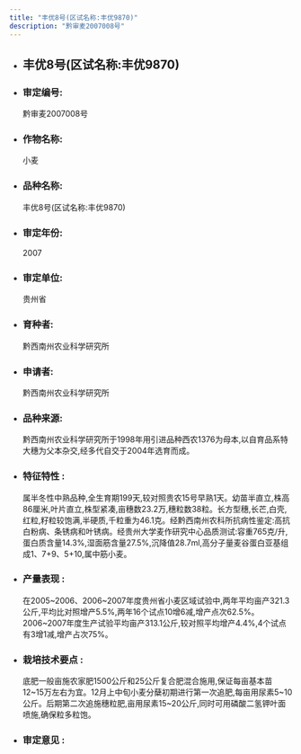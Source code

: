```yaml
---
title: "丰优8号(区试名称:丰优9870)"
description: "黔审麦2007008号"
---
```

* ## 丰优8号(区试名称:丰优9870)
* ###  审定编号:  
   黔审麦2007008号

*  ### 作物名称:  
   小麦

*   ###  品种名称: 
    丰优8号(区试名称:丰优9870)

*   ### 审定年份: 
    2007

*   ### 审定单位:  
    贵州省

*   ### 育种者:  
    黔西南州农业科学研究所

*   ### 申请者:  
    黔西南州农业科学研究所

*   ### 品种来源:  
    黔西南州农业科学研究所于1998年用引进品种西农1376为母本,以自育品系特大穗为父本杂交,经多代自交于2004年选育而成。

*   ### 特征特性 : 
    属半冬性中熟品种,全生育期199天,较对照贵农15号早熟1天。幼苗半直立,株高86厘米,叶片直立,株型紧凑,亩穗数23.2万,穗粒数38粒。长方型穗,长芒,白壳,红粒,籽粒较饱满,半硬质,千粒重为46.1克。经黔西南州农科所抗病性鉴定:高抗白粉病、条锈病和叶锈病。经贵州大学麦作研究中心品质测试:容重765克/升,蛋白质含量14.3%,湿面筋含量27.5%,沉降值28.7ml,高分子量麦谷蛋白亚基组成1、7+9、5+10,属中筋小麦。

*   ### 产量表现 : 
    在2005~2006、2006~2007年度贵州省小麦区域试验中,两年平均亩产321.3公斤,平均比对照增产5.5%,两年16个试点10增6减,增产点次62.5%。2006~2007年度生产试验平均亩产313.1公斤,较对照平均增产4.4%,4个试点有3增1减,增产占次75%。

*   ### 栽培技术要点 : 
    底肥一般亩施农家肥1500公斤和25公斤复合肥混合施用,保证每亩基本苗12~15万左右为宜。12月上中旬小麦分蘖初期进行第一次追肥,每亩用尿素5~10公斤。后期第二次追施穗粒肥,亩用尿素15~20公斤,同时可用磷酸二氢钾叶面喷施,确保粒多粒饱。

*   ### 审定意见 : 
    
